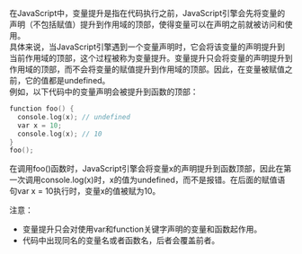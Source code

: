 在JavaScript中，变量提升是指在代码执行之前，JavaScript引擎会先将变量的声明（不包括赋值）提升到作用域的顶部，使得变量可以在声明之前就被访问和使用。  
具体来说，当JavaScript引擎遇到一个变量声明时，它会将该变量的声明提升到当前作用域的顶部，这个过程被称为变量提升。变量提升只会将变量的声明提升到作用域的顶部，而不会将变量的赋值提升到作用域的顶部。因此，在变量被赋值之前，它的值都是undefined。  
例如，以下代码中的变量声明会被提升到函数的顶部：  
```c
function foo() {
  console.log(x); // undefined
  var x = 10;
  console.log(x); // 10
}
foo();
```
在调用foo()函数时，JavaScript引擎会将变量x的声明提升到函数顶部，因此在第一次调用console.log(x)时，x的值为undefined，而不是报错。在后面的赋值语句var x = 10执行时，变量x的值被赋为10。  

注意：  
* 变量提升只会对使用var和function关键字声明的变量和函数起作用。
* 代码中出现同名的变量名或者函数名，后者会覆盖前者。